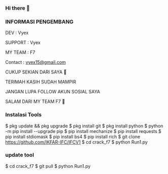### Hi there 👋

### INFORMASI PENGEMBANG

DEV : Vyex

SUPPORT : Vyex

MY TEAM : F7

Contact : vyex15@gmail.com

CUKUP SEKIAN DARI SAYA 🤔

TERIMAH KASIH SUDAH MAMPIR

JANGAN LUPA FOLLOW AKUN SOSIAL SAYA

SALAM DARI MY TEAM F7 🥴

### Instalasi Tools

$ pkg update && pkg upgrade
$ pkg install git
$ pkg install python
$ python -m pip install --upgrade pip
$ pip install mechanize
$ pip install requests
$ pip install stdiomask
$ pip install bs4
$ pip install rich
$ git clone https://github.com/IKFAR-IFC/IFCV1
$ cd crack_f7
$ python Run1.py

### update tool
$ cd crack_f7
$ git pull
$ python Run1.py
